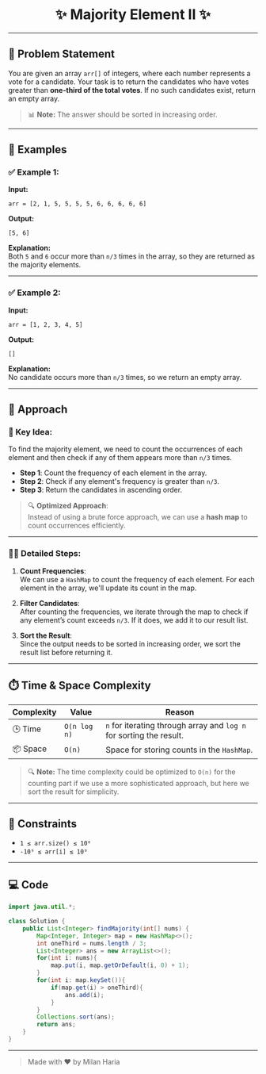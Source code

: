 <h1 align="center">✨ Majority Element II ✨</h1>

---

## 🧩 Problem Statement

You are given an array `arr[]` of integers, where each number represents a vote for a candidate. Your task is to return the candidates who have votes greater than **one-third of the total votes**. If no such candidates exist, return an empty array.

> 📊 **Note:** The answer should be sorted in increasing order.

---

## 🧪 Examples

### ✅ Example 1:
**Input:**  
```
arr = [2, 1, 5, 5, 5, 5, 6, 6, 6, 6, 6]
```

**Output:**  
```
[5, 6]
```

**Explanation:**  
Both `5` and `6` occur more than `n/3` times in the array, so they are returned as the majority elements.

---

### ✅ Example 2:
**Input:**  
```
arr = [1, 2, 3, 4, 5]
```

**Output:**  
```
[]
```

**Explanation:**  
No candidate occurs more than `n/3` times, so we return an empty array.

---

## 🧠 Approach

### 🧮 Key Idea:

To find the majority element, we need to count the occurrences of each element and then check if any of them appears more than `n/3` times.

- **Step 1**: Count the frequency of each element in the array.
- **Step 2**: Check if any element's frequency is greater than `n/3`.
- **Step 3**: Return the candidates in ascending order.

> 🔍 **Optimized Approach**:  
Instead of using a brute force approach, we can use a **hash map** to count occurrences efficiently.

---

### 🧑‍💻 Detailed Steps:

1. **Count Frequencies**:  
   We can use a `HashMap` to count the frequency of each element. For each element in the array, we'll update its count in the map.

2. **Filter Candidates**:  
   After counting the frequencies, we iterate through the map to check if any element’s count exceeds `n/3`. If it does, we add it to our result list.

3. **Sort the Result**:  
   Since the output needs to be sorted in increasing order, we sort the result list before returning it.

---

## ⏱️ Time & Space Complexity

| Complexity | Value             | Reason                         |
|------------|-------------------|--------------------------------|
| 🕒 Time     | `O(n log n)`       | `n` for iterating through array and `log n` for sorting the result. |
| 📦 Space    | `O(n)`             | Space for storing counts in the `HashMap`. |

> 🔍 **Note:** The time complexity could be optimized to `O(n)` for the counting part if we use a more sophisticated approach, but here we sort the result for simplicity.

---

## 🎯 Constraints

- `1 ≤ arr.size() ≤ 10⁶`
- `-10⁹ ≤ arr[i] ≤ 10⁹`

---

## 💻 Code

```java
import java.util.*;

class Solution {
    public List<Integer> findMajority(int[] nums) {
        Map<Integer, Integer> map = new HashMap<>();
        int oneThird = nums.length / 3;
        List<Integer> ans = new ArrayList<>();
        for(int i: nums){
            map.put(i, map.getOrDefault(i, 0) + 1);
        }
        for(int i: map.keySet()){
            if(map.get(i) > oneThird){
                ans.add(i);
            }
        }
        Collections.sort(ans);
        return ans;
    }
}
```

---

> Made with ❤️ by Milan Haria
